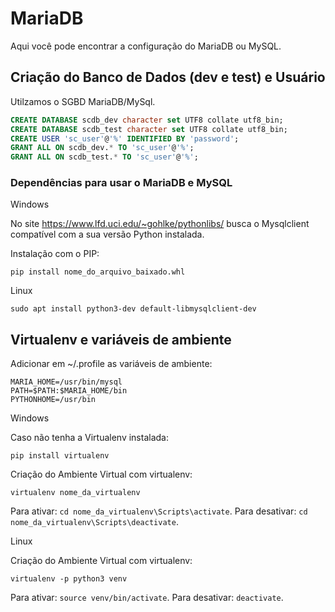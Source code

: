 # MariaDB

Aqui você pode encontrar a configuração do MariaDB ou MySQL.

## Criação do Banco de Dados (dev e test) e Usuário

Utilzamos o SGBD MariaDB/MySql.

```sql
CREATE DATABASE scdb_dev character set UTF8 collate utf8_bin;
CREATE DATABASE scdb_test character set UTF8 collate utf8_bin;
CREATE USER 'sc_user'@'%' IDENTIFIED BY 'password';
GRANT ALL ON scdb_dev.* TO 'sc_user'@'%';
GRANT ALL ON scdb_test.* TO 'sc_user'@'%';
```

### Dependências para usar o MariaDB e MySQL

Windows

No site <https://www.lfd.uci.edu/~gohlke/pythonlibs/> busca o Mysqlclient compatível com a sua versão Python instalada.

Instalação com o PIP:

```shell script
pip install nome_do_arquivo_baixado.whl
```

Linux

```shell script
sudo apt install python3-dev default-libmysqlclient-dev
```

## Virtualenv e variáveis de ambiente

Adicionar em ~/.profile as variáveis de ambiente:

```shell script
MARIA_HOME=/usr/bin/mysql
PATH=$PATH:$MARIA_HOME/bin
PYTHONHOME=/usr/bin
```

Windows

Caso não tenha a Virtualenv instalada:

```shell script
pip install virtualenv
```

Criação do Ambiente Virtual com virtualenv:

```shell script
virtualenv nome_da_virtualenv
```

Para ativar: ```cd nome_da_virtualenv\Scripts\activate```.
Para desativar: ```cd nome_da_virtualenv\Scripts\deactivate```.

Linux

Criação do Ambiente Virtual com virtualenv:

```shell script
virtualenv -p python3 venv
```

Para ativar: ```source venv/bin/activate```.
Para desativar: ```deactivate```.
